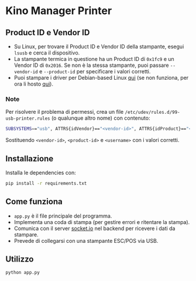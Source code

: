 # Kino Manager Printer

## Product ID e Vendor ID

- Su Linux, per trovare il Product ID e Vendor ID della stampante, esegui `lsusb` e cerca il dispositivo.
- La stampante termica in questione ha un Product ID di `0x1fc9` e un Vendor ID di `0x2016`. Se non è la stessa stampante, puoi passare `--vendor-id` e `--product-id` per specificare i valori corretti.
- Puoi stampare i driver per Debian-based Linux [qui](https://www.xprintertech.com/download) (se non funziona, per ora li hosto [qui](https://static.bitrey.it/drivers/printer-driver-xprinter_3.13.3_all.deb)).

### Note

Per risolvere il problema di permessi, crea un file `/etc/udev/rules.d/99-usb-printer.rules` (o qualunque altro nome) con contenuto:

```bash
SUBSYSTEMS=="usb", ATTRS{idVendor}=="<vendor-id>", ATTRS{idProduct}=="<product-id>", MODE="0666", OWNER="<username>", GROUP="lp"
```

Sostituendo `<vendor-id>`, `<product-id>` e `<username>` con i valori corretti.

## Installazione

Installa le dependencies con:

```bash
pip install -r requirements.txt
```

## Come funziona

- `app.py` è il file principale del programma.
- Implementa una coda di stampa (per gestire errori e ritentare la stampa).
- Comunica con il server [socket.io](https://socket.io/) nel backend per ricevere i dati da stampare.
- Prevede di collegarsi con una stampante ESC/POS via USB.

## Utilizzo

```bash
python app.py
```
